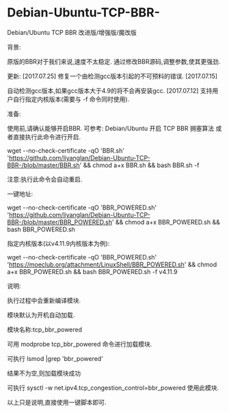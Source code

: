 # Debian-Ubuntu-TCP-BBR-
Debian/Ubuntu TCP BBR 改进版/增强版/魔改版


背景:

原版的BBR对于我们来说,速度不太稳定. 通过修改BBR源码,调整参数,使其更强劲.


更新: [2017.07.25] 修复一个由检测gcc版本引起的不可预料的错误. [2017.07.15] 

自动检测gcc版本,如果gcc版本大于4.9的将不会再安装gcc. [2017.07.12] 支持用户自行指定内核版本(需要与 -f 命令同时使用).


准备:

使用前,请确认能够开启BBR. 可参考: Debian/Ubuntu 开启 TCP BBR 拥塞算法 或者直接执行此命令进行开启.

wget --no-check-certificate -qO 'BBR.sh' 'https://github.com/liyanglan/Debian-Ubuntu-TCP-BBR-/blob/master/BBR.sh' && chmod a+x BBR.sh && bash BBR.sh -f


注意:执行此命令会自动重启.

一键地址:

wget --no-check-certificate -qO 'BBR_POWERED.sh' 'https://github.com/liyanglan/Debian-Ubuntu-TCP-BBR-/blob/master/BBR_POWERED.sh' && chmod a+x BBR_POWERED.sh && bash BBR_POWERED.sh


指定内核版本(以v4.11.9内核版本为例):

wget --no-check-certificate -qO 'BBR_POWERED.sh' 'https://moeclub.org/attachment/LinuxShell/BBR_POWERED.sh' && chmod a+x BBR_POWERED.sh && bash BBR_POWERED.sh -f v4.11.9



说明:

执行过程中会重新编译模块.

模块默认为开机自动加载.

模块名称:tcp_bbr_powered

可用 modprobe tcp_bbr_powered 命令进行加载模块.

可执行 lsmod |grep 'bbr_powered'

结果不为空,则加载模块成功

可执行 sysctl -w net.ipv4.tcp_congestion_control=bbr_powered 使用此模块.

以上只是说明,直接使用一键脚本即可.
